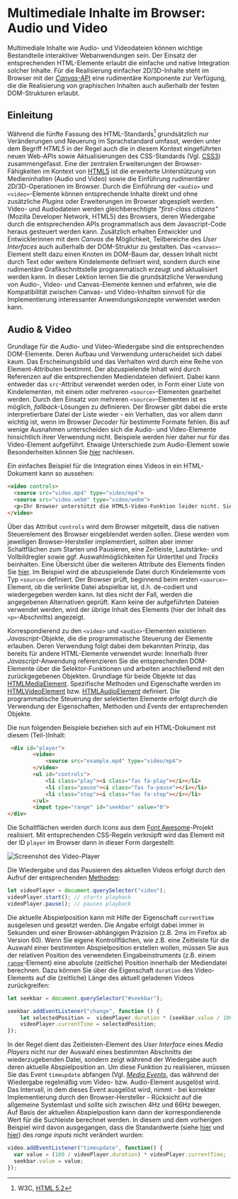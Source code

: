 # Multimediale Inhalte im Browser: Audio und Video

Multimediale Inhalte wie Audio- und Videodateien können wichtige Bestandteile interaktiver Webanwendungen sein. Der Einsatz der entsprechenden HTML-Elemente erlaubt die einfache und native Integration solcher Inhalte. Für die Realisierung einfacher 2D/3D-Inhalte steht im Browser mit der [*Canvas*-API](./canvas-element) eine rudimentäre Komponente zur Verfügung, die die Realisierung von graphischen Inhalten auch außerhalb der festen DOM-Strukturen erlaubt. 

## Einleitung

Während die fünfte Fassung des HTML-Standards[^1] grundsätzlich nur Veränderungen und Neuerung im Sprachstandard umfasst, werden unter dem Begriff *HTML5* in der Regel auch die in diesem Kontext eingeführten neuen Web-APIs sowie Aktualisierungen des CSS-Standards (Vgl. [CSS3](https://developer.mozilla.org/en-US/docs/Web/CSS/CSS3)) zusammengefasst. Eine der zentralen Erweiterungen der Browser-Fähigkeiten im Kontext von [HTML5](https://developer.mozilla.org/en-US/docs/Web/Guide/HTML/HTML5) ist die erweiterte Unterstützung von Medieninhalten (Audio und Video) sowie die Einführung rudimentärer 2D/3D-Operationen im Browser. Durch die Einführung der `<audio>` und `<video>`-Elemente können entsprechende Inhalte direkt und ohne zusätzliche *Plugins* oder Erweiterungen im Browser abgespielt werden. Video- und Audiodateien werden gleichberechtigte *"first-class citizens"* (Mozilla Developer Network, HTML5) des Browsers, deren Wiedergabe durch die entsprechenden APIs programmatisch aus dem Javascript-Code heraus gesteuert werden kann. Zusätzlich erhalten Entwickler und Entwicklerinnen mit dem *Canvas* die Möglichkeit, Teilbereiche des *User Interfaces* auch außerhalb der DOM-Struktur zu gestalten. Das `<canvas>`-Element stellt dazu einen Knoten im DOM-Baum dar, dessen Inhalt nicht durch Text oder weitere Kindelemente definiert wird, sondern durch eine rudimentäre Grafikschnittstelle programmatisch erzeugt und aktualisiert werden kann. In dieser Lektion lernen Sie die grundsätzliche Verwendung von Audio-, Video- und Canvas-Elemente kennen und erfahren, wie die Kompatibilität zwischen Canvas- und Video-Inhalten sinnvoll für die Implementierung interessanter Anwendungskonzepte verwendet werden kann.

## Audio & Video

Grundlage für die Audio- und Video-Wiedergabe sind die entsprechenden DOM-Elemente. Deren Aufbau und Verwendung unterscheidet sich dabei kaum. Das Erscheinungsbild und das Verhalten wird durch eine Reihe von Element-Attributen bestimmt. Der abzuspielende Inhalt wird durch Referenzen auf die entsprechenden Mediendateien definiert. Dabei kann entweder das `src`-Attribut verwendet werden oder, in Form einer Liste von Kindelementen, mit einem oder mehreren `<source>`-Elementen gearbeitet werden. Durch den Einsatz von mehreren `<source>`-Elementen ist es möglich, *fallback*-Lösungen zu definieren. Der Browser gibt dabei die erste interpretierbare Datei der Liste wieder - ein Verhalten, das vor allem dann wichtig ist, wenn im Browser *Decoder* für bestimmte Formate fehlen. Bis auf wenige Ausnahmen unterscheiden sich die Audio- und Video-Elemente hinsichtlich ihrer Verwendung nicht. Beispiele werden hier daher nur für das Video-Element aufgeführt. Etwaige Unterschiede zum Audio-Element sowie Besonderheiten können Sie [hier](https://developer.mozilla.org/en-US/docs/Web/HTML/Element/audio) nachlesen. 

Ein einfaches Beispiel für die Integration eines Videos in ein HTML-Dokument kann so aussehen:


``` html
<video controls>
  <source src="video.mp4" type="video/mp4">
  <source src="video.webm" type="video/webm">
  <p>Ihr Browser unterstützt die HTML5-Video-Funktion leider nicht. Sie können sich das Video <a href="video.mp4">hier</a>herunterladen.</p>
</video>
```

Über das Attribut `controls` wird dem Browser mitgeteilt, dass die nativen Steuerelement des Browser eingeblendet werden sollen. Diese werden vom jeweiligen Browser-Hersteller implementiert, sollten aber immer Schaltflächen zum Starten und Pausieren, eine Zeitleiste, Lautstärke- und Vollbildregler sowie ggf. Auswahlmöglichkeiten für Untertitel und *Tracks* beinhalten. Eine Übersicht über die weiteren Attribute des Elements finden Sie [hier](https://developer.mozilla.org/en-US/docs/Web/HTML/Element/video). Im Beispiel wird die abzuspielende Datei durch Kindelemente vom Typ `<source>` definiert. Der Browser prüft, beginnend beim ersten `<source>`-Element, ob die verlinkte Datei abspielbar ist, d.h. de-codiert und wiedergegeben werden kann. Ist dies nicht der Fall, werden die angegebenen Alternativen geprüft. Kann keine der aufgeführten Dateien verwendet werden, wird der übrige Inhalt des Elements (hier der Inhalt des `<p>`-Abschnitts) angezeigt. 

Korrespondierend zu den `<video>` und `<audio>`-Elementen	existieren *Javascript*-Objekte, die die programmatische Steuerung der Elemente erlauben. Deren Verwendung folgt dabei dem bekannten Prinzip, das bereits für andere HTML-Elemente verwendet wurde: Innerhalb Ihrer *Javascript*-Anwendung referenzieren Sie die entsprechenden DOM-Elemente über die Selektor-Funktionen und arbeiten anschließend mit den zurückgegebenen Objekten. Grundlage für beide Objekte ist das [HTMLMediaElement](https://developer.mozilla.org/en-US/docs/Web/API/HTMLVideoElement). Spezifische Methoden und Eigenschafte werden im [HTMLVideoElement](https://developer.mozilla.org/en-US/docs/Web/API/HTMLVideoElement) bzw. [HTMLAudioElement](https://developer.mozilla.org/en-US/docs/Web/API/HTMLAudioElement) definiert. Die programmatische Steuerung der selektierten Elemente erfolgt durch die Verwendung der Eigenschaften, Methoden und *Events* der entsprechenden Objekte.

Die nun folgenden Beispiele beziehen sich auf ein HTML-Dokument mit diesem (Teil-)Inhalt: 

``` html 
 <div id="player">
        <video>
            <source src="example.mp4" type="video/mp4">
        </video>
        <ul id="controls">
            <li class="play"><i class="fas fa-play"></i></li>
            <li class="pause"><i class="fas fa-pause"></i></li>
            <li class="stop"><i class="fas fa-stop"></i></li>
        </ul>
        <input type="range" id="seekbar" value="0">
</div> 
```

Die Schaltflächen werden durch *Icons* aus dem [Font Awesome](https://fontawesome.com/)-Projekt realisiert. Mit entsprechenden CSS-Regeln verknüpft wird das Element mit der ID `player` im Browser dann in dieser Form dargestellt:

![Screenshot des Video-Player](img/video-player.png)

Die Wiedergabe und das Pausieren des aktuellen Videos erfolgt durch den Aufruf der entsprechenden [Methoden](https://developer.mozilla.org/en-US/docs/Web/API/HTMLMediaElement#Methods):

``` javascript
let videoPlayer = document.querySelector("video");
videoPlayer.start(); // starts playback
videoPlayer.pause(); // pauses playback
```

Die aktuelle Abspielposition kann mit Hilfe der Eigenschaft `currentTime` ausgelesen und gesetzt werden. Die Angabe erfolgt dabei immer in Sekunden und einer Browser-abhängigen Präzision (z.B. 2ms im Firefox ab Version 60). Wenn Sie eigene Kontrollflächen, wie z.B. eine Zeitleiste für die Auswahl einer bestimmten Abspielposition erstellen wollen, müssen Sie aus der relativen Position des verwendeten Eingabeinstruments (z.B. einem [`range`](https://developer.mozilla.org/en-US/docs/Web/HTML/Element/input/range)-Element) eine absolute (zeitliche) Position innerhalb der Mediendatei berechnen. Dazu können Sie über die Eigenschaft `duration` des Video-Elements auf die (zeitliche) Länge des aktuell geladenen Videos zurückgreifen:

``` javascript
let seekbar = document.querySelector("#seekbar");

seekbar.addEventListener("change", function () {
	let selectedPosition =  videoPlayer.duration * (seekbar.value / 100));
	videoPlayer.currentTime = selectedPosition; 
});
```

In der Regel dient das Zeitleisten-Element des *User Interface* eines *Media Players* nicht nur der Auswahl eines bestimmten Abschnitts der wiederzugebenden Datei, sondern zeigt während der Wiedergabe auch deren aktuelle Abspielposition an. Um diese Funktion zu realisieren, müssen Sie das Event `timeupdate` abfangen (Vgl. [*Media Events*](https://dev.w3.org/html5/spec-author-view/video.html#mediaevents), das während der Wiedergabe regelmäßig vom Video- bzw. Audio-Element ausgelöst wird. Das Intervall, in dem dieses Event ausgelöst wird, nimmt - bei korrekter Implementierung durch den Browser-Hersteller - Rücksicht auf die allgemeine Systemlast und sollte sich zwischen 4Hz und 66Hz bewegen. Auf Basis der aktuellen Abspielpostion kann dann der korrespondierende Wert für die Suchleiste berechnet werden. In diesem und dem vorherigen Beispiel wird davon ausgegangen, dass die Standardwerte (siehe [hier](https://developer.mozilla.org/en-US/docs/Web/HTML/Element/input/range#Specifying_the_minimum_and_maximum) und [hier](https://developer.mozilla.org/en-US/docs/Web/HTML/Element/input/range#Setting_the_value's_granularity)) des *range inputs* nicht verändert wurden:

``` javascript
video.addEventListener("timeupdate", function() {
  var value = (100 / videoPlayer.duration) * videoPlayer.currentTime;
  seekbar.value = value;
});
```

[^1]: W3C, [HTML 5.2](https://www.w3.org/TR/html5/)